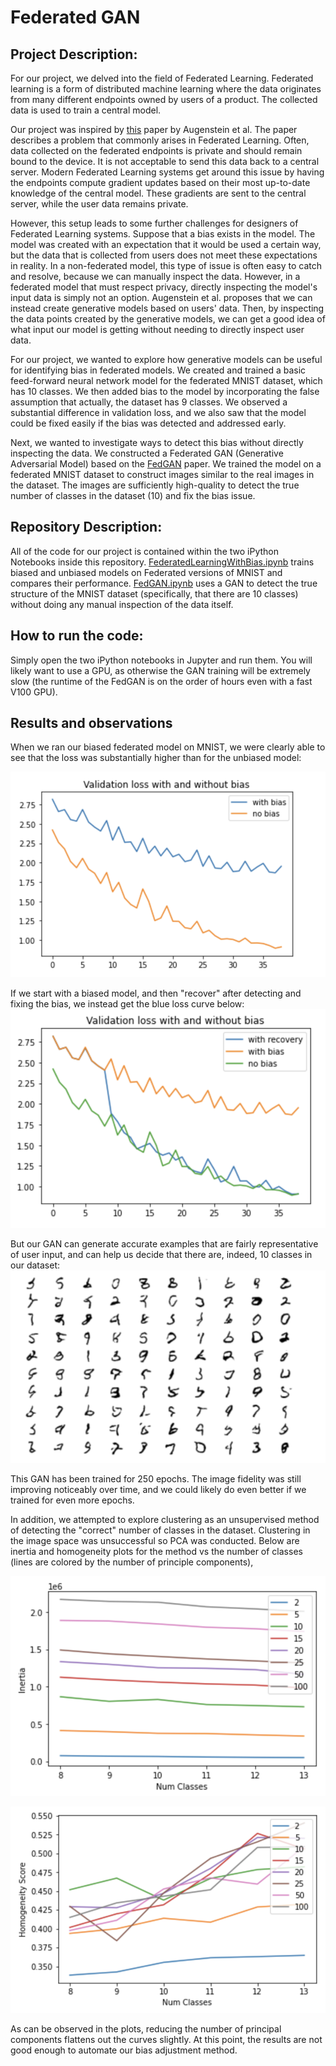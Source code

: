 # Federated GAN
## Project Description:
For our project, we delved into the field of Federated Learning. Federated learning is a form of distributed machine learning where the data originates from many different endpoints owned by users of a product. The collected data is used to train a central model. 

Our project was inspired by [this](https://arxiv.org/pdf/1911.06679.pdf) paper by Augenstein et al. The paper describes a problem that commonly arises in Federated Learning. Often, data collected on the federated endpoints is private and should remain bound to the device. It is not acceptable to send this data back to a central server. Modern Federated Learning systems get around this issue by having the endpoints compute gradient updates based on their most up-to-date knowledge of the central model. These gradients are sent to the central server, while the user data remains private.

However, this setup leads to some further challenges for designers of Federated Learning systems. Suppose that a bias exists in the model. The model was created with an expectation that it would be used a certain way, but the data that is collected from users does not meet these expectations in reality. In a non-federated model, this type of issue is often easy to catch and resolve, because we can manually inspect the data. However, in a federated model that must respect privacy, directly inspecting the model's input data is simply not an option. Augenstein et al. proposes that we can instead create generative models based on users' data. Then, by inspecting the data points created by the generative models, we can get a good idea of what input our model is getting without needing to directly inspect user data.

For our project, we wanted to explore how generative models can be useful for identifying bias in federated models. We created and trained a basic feed-forward neural network model for the federated MNIST dataset, which has 10 classes. We then added bias to the model by incorporating the false assumption that actually, the dataset has 9 classes. We observed a substantial difference in validation loss, and we also saw that the model could be fixed easily if the bias was detected and addressed early. 

Next, we wanted to investigate ways to detect this bias without directly inspecting the data. We constructed a Federated GAN (Generative Adversarial Model) based on the [FedGAN](https://arxiv.org/pdf/2006.07228.pdf) paper. We trained the model on a federated MNIST dataset to construct images similar to the real images in the dataset. The images are sufficiently high-quality to detect the true number of classes in the dataset (10) and fix the bias issue. 


## Repository Description:
All of the code for our project is contained within the two iPython Notebooks inside this repository. [FederatedLearningWithBias.ipynb](FederatedLearningWithBias.ipynb) trains biased and unbiased models on Federated versions of MNIST and compares their performance. [FedGAN.ipynb](FedGAN.ipynb) uses a GAN to detect the true structure of the MNIST dataset (specifically, that there are 10 classes) without doing any manual inspection of the data itself. 


## How to run the code:
Simply open the two iPython notebooks in Jupyter and run them. You will likely want to use a GPU, as otherwise the GAN training will be extremely slow (the runtime of the FedGAN is on the order of hours even with a fast V100 GPU).


## Results and observations
When we ran our biased federated model on MNIST, we were clearly able to see that the loss was substantially higher than for the unbiased model:

![image1](images/bias_vs_no_bias.png)


If we start with a biased model, and then "recover" after detecting and fixing the bias, we instead get the blue loss curve below:
![image2](images/bias_recovery.png)


But our GAN can generate accurate examples that are fairly representative of user input, and can help us decide that there are, indeed, 10 classes in our dataset:
![image3](images/gan_examples.png)

This GAN has been trained for 250 epochs. The image fidelity was still improving noticeably over time, and we could likely do even better if we trained for even more epochs. 

In addition, we attempted to explore clustering as an unsupervised method of detecting the "correct" number of classes in the dataset. Clustering in the image space was unsuccessful so PCA was conducted. Below are inertia and homogeneity plots for the method vs the number of classes (lines are colored by the number of principle components),

![image4](images/inertia.png)

![image5](images/homogeneity.png)


As can be observed in the plots, reducing the number of principal components flattens out the curves slightly. At this point, the results are not good enough to automate our bias adjustment method.

